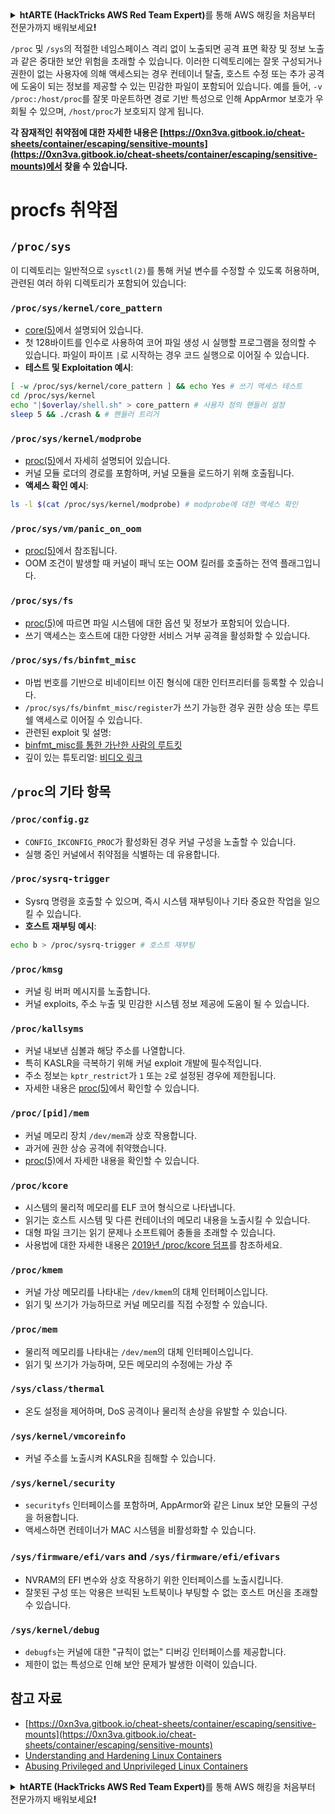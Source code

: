 <details>

<summary><strong>htARTE (HackTricks AWS Red Team Expert)</strong>를 통해 AWS 해킹을 처음부터 전문가까지 배워보세요<strong>!</strong></summary>

HackTricks를 지원하는 다른 방법:

* **회사를 HackTricks에서 광고하거나 HackTricks를 PDF로 다운로드**하려면 [**SUBSCRIPTION PLANS**](https://github.com/sponsors/carlospolop)를 확인하세요!
* [**공식 PEASS & HackTricks 스웨그**](https://peass.creator-spring.com)를 얻으세요.
* [**The PEASS Family**](https://opensea.io/collection/the-peass-family)를 발견하세요. 독점적인 [**NFTs**](https://opensea.io/collection/the-peass-family) 컬렉션입니다.
* 💬 [**Discord 그룹**](https://discord.gg/hRep4RUj7f) 또는 [**텔레그램 그룹**](https://t.me/peass)에 **참여**하거나 **Twitter** 🐦 [**@carlospolopm**](https://twitter.com/hacktricks_live)를 **팔로우**하세요.
* **Hacking 트릭을 공유하려면** [**HackTricks**](https://github.com/carlospolop/hacktricks) 및 [**HackTricks Cloud**](https://github.com/carlospolop/hacktricks-cloud) github 저장소에 PR을 제출하세요.

</details>


`/proc` 및 `/sys`의 적절한 네임스페이스 격리 없이 노출되면 공격 표면 확장 및 정보 노출과 같은 중대한 보안 위험을 초래할 수 있습니다. 이러한 디렉토리에는 잘못 구성되거나 권한이 없는 사용자에 의해 액세스되는 경우 컨테이너 탈출, 호스트 수정 또는 추가 공격에 도움이 되는 정보를 제공할 수 있는 민감한 파일이 포함되어 있습니다. 예를 들어, `-v /proc:/host/proc`를 잘못 마운트하면 경로 기반 특성으로 인해 AppArmor 보호가 우회될 수 있으며, `/host/proc`가 보호되지 않게 됩니다.

**각 잠재적인 취약점에 대한 자세한 내용은 [https://0xn3va.gitbook.io/cheat-sheets/container/escaping/sensitive-mounts](https://0xn3va.gitbook.io/cheat-sheets/container/escaping/sensitive-mounts)에서 찾을 수 있습니다.**

# procfs 취약점

## `/proc/sys`
이 디렉토리는 일반적으로 `sysctl(2)`를 통해 커널 변수를 수정할 수 있도록 허용하며, 관련된 여러 하위 디렉토리가 포함되어 있습니다:

### **`/proc/sys/kernel/core_pattern`**
- [core(5)](https://man7.org/linux/man-pages/man5/core.5.html)에서 설명되어 있습니다.
- 첫 128바이트를 인수로 사용하여 코어 파일 생성 시 실행할 프로그램을 정의할 수 있습니다. 파일이 파이프 `|`로 시작하는 경우 코드 실행으로 이어질 수 있습니다.
- **테스트 및 Exploitation 예시**:
```bash
[ -w /proc/sys/kernel/core_pattern ] && echo Yes # 쓰기 액세스 테스트
cd /proc/sys/kernel
echo "|$overlay/shell.sh" > core_pattern # 사용자 정의 핸들러 설정
sleep 5 && ./crash & # 핸들러 트리거
```

### **`/proc/sys/kernel/modprobe`**
- [proc(5)](https://man7.org/linux/man-pages/man5/proc.5.html)에서 자세히 설명되어 있습니다.
- 커널 모듈 로더의 경로를 포함하며, 커널 모듈을 로드하기 위해 호출됩니다.
- **액세스 확인 예시**:
```bash
ls -l $(cat /proc/sys/kernel/modprobe) # modprobe에 대한 액세스 확인
```

### **`/proc/sys/vm/panic_on_oom`**
- [proc(5)](https://man7.org/linux/man-pages/man5/proc.5.html)에서 참조됩니다.
- OOM 조건이 발생할 때 커널이 패닉 또는 OOM 킬러를 호출하는 전역 플래그입니다.

### **`/proc/sys/fs`**
- [proc(5)](https://man7.org/linux/man-pages/man5/proc.5.html)에 따르면 파일 시스템에 대한 옵션 및 정보가 포함되어 있습니다.
- 쓰기 액세스는 호스트에 대한 다양한 서비스 거부 공격을 활성화할 수 있습니다.

### **`/proc/sys/fs/binfmt_misc`**
- 마법 번호를 기반으로 비네이티브 이진 형식에 대한 인터프리터를 등록할 수 있습니다.
- `/proc/sys/fs/binfmt_misc/register`가 쓰기 가능한 경우 권한 상승 또는 루트 쉘 액세스로 이어질 수 있습니다.
- 관련된 exploit 및 설명:
- [binfmt_misc를 통한 가난한 사람의 루트킷](https://github.com/toffan/binfmt_misc)
- 깊이 있는 튜토리얼: [비디오 링크](https://www.youtube.com/watch?v=WBC7hhgMvQQ)

## `/proc`의 기타 항목

### **`/proc/config.gz`**
- `CONFIG_IKCONFIG_PROC`가 활성화된 경우 커널 구성을 노출할 수 있습니다.
- 실행 중인 커널에서 취약점을 식별하는 데 유용합니다.

### **`/proc/sysrq-trigger`**
- Sysrq 명령을 호출할 수 있으며, 즉시 시스템 재부팅이나 기타 중요한 작업을 일으킬 수 있습니다.
- **호스트 재부팅 예시**:
```bash
echo b > /proc/sysrq-trigger # 호스트 재부팅
```

### **`/proc/kmsg`**
- 커널 링 버퍼 메시지를 노출합니다.
- 커널 exploits, 주소 누출 및 민감한 시스템 정보 제공에 도움이 될 수 있습니다.

### **`/proc/kallsyms`**
- 커널 내보낸 심볼과 해당 주소를 나열합니다.
- 특히 KASLR을 극복하기 위해 커널 exploit 개발에 필수적입니다.
- 주소 정보는 `kptr_restrict`가 `1` 또는 `2`로 설정된 경우에 제한됩니다.
- 자세한 내용은 [proc(5)](https://man7.org/linux/man-pages/man5/proc.5.html)에서 확인할 수 있습니다.

### **`/proc/[pid]/mem`**
- 커널 메모리 장치 `/dev/mem`과 상호 작용합니다.
- 과거에 권한 상승 공격에 취약했습니다.
- [proc(5)](https://man7.org/linux/man-pages/man5/proc.5.html)에서 자세한 내용을 확인할 수 있습니다.

### **`/proc/kcore`**
- 시스템의 물리적 메모리를 ELF 코어 형식으로 나타냅니다.
- 읽기는 호스트 시스템 및 다른 컨테이너의 메모리 내용을 노출시킬 수 있습니다.
- 대형 파일 크기는 읽기 문제나 소프트웨어 충돌을 초래할 수 있습니다.
- 사용법에 대한 자세한 내용은 [2019년 /proc/kcore 덤프](https://schlafwandler.github.io/posts/dumping-/proc/kcore/)를 참조하세요.

### **`/proc/kmem`**
- 커널 가상 메모리를 나타내는 `/dev/kmem`의 대체 인터페이스입니다.
- 읽기 및 쓰기가 가능하므로 커널 메모리를 직접 수정할 수 있습니다.

### **`/proc/mem`**
- 물리적 메모리를 나타내는 `/dev/mem`의 대체 인터페이스입니다.
- 읽기 및 쓰기가 가능하며, 모든 메모리의 수정에는 가상 주
### **`/sys/class/thermal`**
- 온도 설정을 제어하며, DoS 공격이나 물리적 손상을 유발할 수 있습니다.

### **`/sys/kernel/vmcoreinfo`**
- 커널 주소를 노출시켜 KASLR을 침해할 수 있습니다.

### **`/sys/kernel/security`**
- `securityfs` 인터페이스를 포함하며, AppArmor와 같은 Linux 보안 모듈의 구성을 허용합니다.
- 액세스하면 컨테이너가 MAC 시스템을 비활성화할 수 있습니다.

### **`/sys/firmware/efi/vars` and `/sys/firmware/efi/efivars`**
- NVRAM의 EFI 변수와 상호 작용하기 위한 인터페이스를 노출시킵니다.
- 잘못된 구성 또는 악용은 브릭된 노트북이나 부팅할 수 없는 호스트 머신을 초래할 수 있습니다.

### **`/sys/kernel/debug`**
- `debugfs`는 커널에 대한 "규칙이 없는" 디버깅 인터페이스를 제공합니다.
- 제한이 없는 특성으로 인해 보안 문제가 발생한 이력이 있습니다.


## 참고 자료
* [https://0xn3va.gitbook.io/cheat-sheets/container/escaping/sensitive-mounts](https://0xn3va.gitbook.io/cheat-sheets/container/escaping/sensitive-mounts)
* [Understanding and Hardening Linux Containers](https://research.nccgroup.com/wp-content/uploads/2020/07/ncc\_group\_understanding\_hardening\_linux\_containers-1-1.pdf)
* [Abusing Privileged and Unprivileged Linux Containers](https://www.nccgroup.com/globalassets/our-research/us/whitepapers/2016/june/container\_whitepaper.pdf)


<details>

<summary><strong>htARTE (HackTricks AWS Red Team Expert)</strong>를 통해 AWS 해킹을 처음부터 전문가까지 배워보세요<strong>!</strong></summary>

HackTricks를 지원하는 다른 방법:

* HackTricks에서 **회사 광고를 보거나 HackTricks를 PDF로 다운로드**하려면 [**SUBSCRIPTION PLANS**](https://github.com/sponsors/carlospolop)를 확인하세요!
* [**공식 PEASS & HackTricks 스웨그**](https://peass.creator-spring.com)를 얻으세요.
* 독점적인 [**NFTs**](https://opensea.io/collection/the-peass-family)인 [**The PEASS Family**](https://opensea.io/collection/the-peass-family)를 발견하세요.
* 💬 [**Discord 그룹**](https://discord.gg/hRep4RUj7f) 또는 [**텔레그램 그룹**](https://t.me/peass)에 **참여**하거나 **Twitter** 🐦 [**@carlospolopm**](https://twitter.com/hacktricks_live)**를** 팔로우하세요.
* **HackTricks**와 **HackTricks Cloud** github 저장소에 PR을 제출하여 여러분의 해킹 기법을 공유하세요.

</details>
